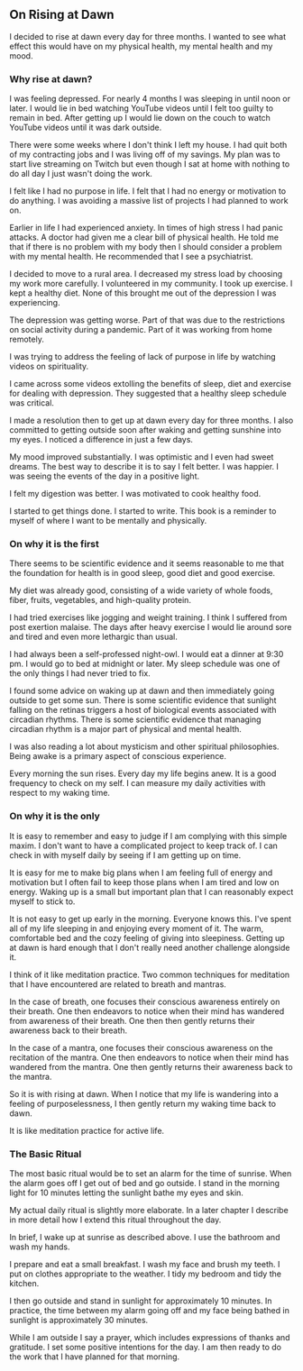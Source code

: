 ## On Rising at Dawn

I decided to rise at dawn every day for three months. I wanted to see what effect this would have on my physical health, my mental health and my mood.

### Why rise at dawn?

I was feeling depressed. For nearly 4 months I was sleeping in until noon or later. I would lie in bed watching YouTube videos until I felt too guilty to remain in bed. After getting up I would lie down on the couch to watch YouTube videos until it was dark outside.

There were some weeks where I don't think I left my house. I had quit both of my contracting jobs and I was living off of my savings. My plan was to start live streaming on Twitch but even though I sat at home with nothing to do all day I just wasn't doing the work.

I felt like I had no purpose in life. I felt that I had no energy or motivation to do anything. I was avoiding a massive list of projects I had planned to work on.

Earlier in life I had experienced anxiety. In times of high stress I had panic attacks. A doctor had given me a clear bill of physical health. He told me that if there is no problem with my body then I should consider a problem with my mental health. He recommended that I see a psychiatrist.

I decided to move to a rural area. I decreased my stress load by choosing my work more carefully. I volunteered in my community. I took up exercise. I kept a healthy diet. None of this brought me out of the depression I was experiencing. 

The depression was getting worse. Part of that was due to the restrictions on social activity during a pandemic. Part of it was working from home remotely.

I was trying to address the feeling of lack of purpose in life by watching videos on spirituality.

I came across some videos extolling the benefits of sleep, diet and exercise for dealing with depression. They suggested that a healthy sleep schedule was critical.

I made a resolution then to get up at dawn every day for three months. I also committed to getting outside soon after waking and getting sunshine into my eyes. I noticed a difference in just a few days.

My mood improved substantially. I was optimistic and I even had sweet dreams. The best way to describe it is to say I felt better. I was happier. I was seeing the events of the day in a positive light.

I felt my digestion was better. I was motivated to cook healthy food.

I started to get things done. I started to write. This book is a reminder to myself of where I want to be mentally and physically.

### On why it is the first

There seems to be scientific evidence and it seems reasonable to me that the foundation for health is in good sleep, good diet and good exercise.

My diet was already good, consisting of a wide variety of whole foods, fiber, fruits, vegetables, and high-quality protein.

I had tried exercises like jogging and weight training. I think I suffered from post exertion malaise. The days after heavy exercise I would lie around sore and tired and even more lethargic than usual.

I had always been a self-professed night-owl. I would eat a dinner at 9:30 pm. I would go to bed at midnight or later. My sleep schedule was one of the only things I had never tried to fix.

I found some advice on waking up at dawn and then immediately going outside to get some sun. There is some scientific evidence that sunlight falling on the retinas triggers a host of biological events associated with circadian rhythms. There is some scientific evidence that managing circadian rhythm is a major part of physical and mental health.

I was also reading a lot about mysticism and other spiritual philosophies. Being awake is a primary aspect of conscious experience. 

Every morning the sun rises. Every day my life begins anew. It is a good frequency to check on my self. I can measure my daily activities with respect to my waking time.

### On why it is the only

It is easy to remember and easy to judge if I am complying with this simple maxim. I don't want to have a complicated project to keep track of. I can check in with myself daily by seeing if I am getting up on time.

It is easy for me to make big plans when I am feeling full of energy and motivation but I often fail to keep those plans when I am tired and low on energy. Waking up is a small but important plan that I can reasonably expect myself to stick to.

It is not easy to get up early in the morning. Everyone knows this. I've spent all of my life sleeping in and enjoying every moment of it. The warm, comfortable bed and the cozy feeling of giving into sleepiness. Getting up at dawn is hard enough that I don't really need another challenge alongside it.

I think of it like meditation practice. Two common techniques for meditation that I have encountered are related to breath and mantras.

In the case of breath, one focuses their conscious awareness entirely on their breath. One then endeavors to notice when their mind has wandered from awareness of their breath. One then then gently returns their awareness back to their breath.

In the case of a mantra, one focuses their conscious awareness on the recitation of the mantra. One then endeavors to notice when their mind has wandered from the mantra. One then gently returns their awareness back to the mantra.

So it is with rising at dawn. When I notice that my life is wandering into a feeling of purposelessness, I then gently return my waking time back to dawn.

It is like meditation practice for active life.

### The Basic Ritual

The most basic ritual would be to set an alarm for the time of sunrise. When the alarm goes off I get out of bed and go outside. I stand in the morning light for 10 minutes letting the sunlight bathe my eyes and skin.

My actual daily ritual is slightly more elaborate. In a later chapter I describe in more detail how I extend this ritual throughout the day.

In brief, I wake up at sunrise as described above. I use the bathroom and wash my hands. 

I prepare and eat a small breakfast. I wash my face and brush my teeth. I put on clothes appropriate to the weather. I tidy my bedroom and tidy the kitchen.

I then go outside and stand in sunlight for approximately 10 minutes. In practice, the time between my alarm going off and my face being bathed in sunlight is approximately 30 minutes.

While I am outside I say a prayer, which includes expressions of thanks and gratitude. I set some positive intentions for the day. I am then ready to do the work that I have planned for that morning.

